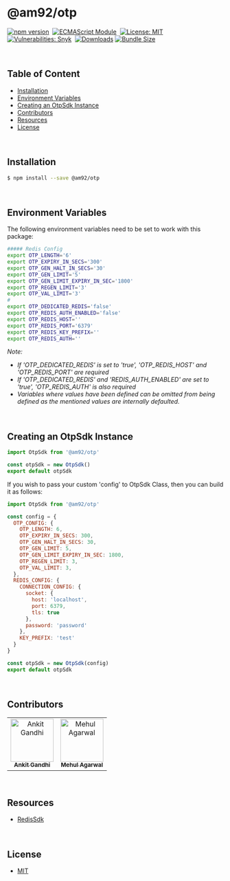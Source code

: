 # @am92/otp

[![npm version](https://img.shields.io/npm/v/@am92/otp?style=for-the-badge)](https://www.npmjs.com/package/@am92/otp)&nbsp;
[![ECMAScript Module](https://img.shields.io/badge/ECMAScript-Module%20Only-red?style=for-the-badge)](https://nodejs.org/api/esm.html)&nbsp;
[![License: MIT](https://img.shields.io/npm/l/@am92/otp?color=yellow&style=for-the-badge)](https://opensource.org/licenses/MIT)&nbsp;
[![Vulnerabilities: Snyk](https://img.shields.io/snyk/vulnerabilities/npm/@am92/otp?style=for-the-badge)](https://security.snyk.io/package/npm/@am92%2Fotp)&nbsp;
[![Downloads](https://img.shields.io/npm/dy/@am92/otp?style=for-the-badge)](https://npm-stat.com/charts.html?package=%40m92%2Fotp)
[![Bundle Size](https://img.shields.io/bundlephobia/minzip/@am92/otp?style=for-the-badge)](https://bundlephobia.com/package/@am92/otp)

<br />

## Table of Content
- [Installation](#installation)
- [Environment Variables](#environment-variables)
- [Creating an OtpSdk Instance](#creating-an-otpsdk-instance)
- [Contributors](#contributors)
- [Resources](#resources)
- [License](#license)

<br />

## Installation
```bash
$ npm install --save @am92/otp
```
<br />

## Environment Variables
The following environment variables need to be set to work with this package:
```sh
##### Redis Config
export OTP_LENGTH='6'
export OTP_EXPIRY_IN_SECS='300'
export OTP_GEN_HALT_IN_SECS='30'
export OTP_GEN_LIMIT='5'
export OTP_GEN_LIMIT_EXPIRY_IN_SEC='1800'
export OTP_REGEN_LIMIT='3'
export OTP_VAL_LIMIT='3'
#
export OTP_DEDICATED_REDIS='false'
export OTP_REDIS_AUTH_ENABLED='false'
export OTP_REDIS_HOST=''
export OTP_REDIS_PORT='6379'
export OTP_REDIS_KEY_PREFIX=''
export OTP_REDIS_AUTH=''
```

*Note:*
* *If 'OTP_DEDICATED_REDIS' is set to 'true', 'OTP_REDIS_HOST' and 'OTP_REDIS_PORT' are required*
* *If 'OTP_DEDICATED_REDIS' and 'REDIS_AUTH_ENABLED' are set to 'true', 'OTP_REDIS_AUTH' is also required*
* *Variables where values have been defined can be omitted from being defined as the mentioned values are internally defaulted.*

<br />

## Creating an OtpSdk Instance
```javascript
import OtpSdk from '@am92/otp'

const otpSdk = new OtpSdk()
export default otpSdk
```

If you wish to pass your custom 'config' to OtpSdk Class, then you can build it as follows:

```javascript
import OtpSdk from '@am92/otp'

const config = {
  OTP_CONFIG: {
    OTP_LENGTH: 6,
    OTP_EXPIRY_IN_SECS: 300,
    OTP_GEN_HALT_IN_SECS: 30,
    OTP_GEN_LIMIT: 5,
    OTP_GEN_LIMIT_EXPIRY_IN_SEC: 1800,
    OTP_REGEN_LIMIT: 3,
    OTP_VAL_LIMIT: 3,
  },
  REDIS_CONFIG: {
    CONNECTION_CONFIG: {
      socket: {
        host: 'localhost',
        port: 6379,
        tls: true
      },
      password: 'password'
    },
    KEY_PREFIX: 'test'
  }
}

const otpSdk = new OtpSdk(config)
export default otpSdk
```

<br />

## Contributors
<table>
  <tbody>
    <tr>
      <td align="center">
        <a href='https://github.com/ankitgandhi452'>
          <img src="https://avatars.githubusercontent.com/u/8692027?s=400&v=4" width="100px;" alt="Ankit Gandhi"/>
          <br />
          <sub><b>Ankit Gandhi</b></sub>
        </a>
      </td>
      <td align="center">
        <a href='https://github.com/agarwalmehul'>
          <img src="https://avatars.githubusercontent.com/u/8692023?s=400&v=4" width="100px;" alt="Mehul Agarwal"/>
          <br />
          <sub><b>Mehul Agarwal</b></sub>
        </a>
      </td>
    </tr>
  </tbody>
</table>

<br />

## Resources
* [RedisSdk](https://www.npmjs.com/package/@am92/redis)

<br />

## License
* [MIT](https://opensource.org/licenses/MIT)


<br />
<br />
